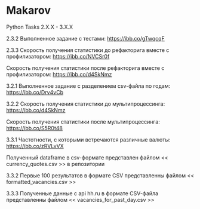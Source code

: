 # Makarov
Python Tasks 2.X.X - 3.X.X


2.3.2
Выполненное задание с тестами: https://ibb.co/gTwqcqF 


2.3.3
Скорость получения статистики до рефакторига вместе с профилизатором: https://ibb.co/NVCSr0f

Скорость получения статистики после рефакторига вместе с профилизатором: https://ibb.co/d4SkNmz


3.2.1
Выполненное задание с разделением csv-файла по годам: https://ibb.co/Drv4vCb


3.2.2
Скорость получения статистики до мультипроцессинга: https://ibb.co/d4SkNmz

Скорость получения статистики после мультипроцессинга: https://ibb.co/S5R0t48


3.3.1
Частотности, с которыми встречаются различные валюты: https://ibb.co/zRVLvVX

Полученный dataframe в csv-формате представлен файлом << currency_quotes.csv >> в репозитории


3.3.2
Первые 100 результатов в формате CSV представленны файлом << formatted_vacancies.csv >>


3.3.3
Полученные данные с api hh.ru в формате CSV-файла представленны файлом << vacancies_for_past_day.csv >>
